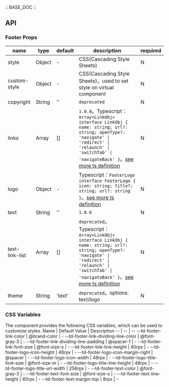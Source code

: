 :: BASE_DOC ::

## API

### Footer Props

name | type | default | description | required
-- | -- | -- | -- | --
style | Object | - | CSS(Cascading Style Sheets) | N
custom-style | Object | - | CSS(Cascading Style Sheets)，used to set style on virtual component | N
copyright | String | '' | `deprecated` | N
links | Array | [] | `1.0.0`。Typescript：`Array<LinkObj>` `interface LinkObj { name: string; url?: string; openType?: 'navigate' \| 'redirect' \| 'relaunch' \| 'switchTab' \| 'navigateBack' }`。[see more ts definition](https://github.com/Tencent/tdesign-miniprogram/tree/develop/src/footer/type.ts) | N
logo | Object | - | Typescript：`FooterLogo` `interface FooterLogo { icon: string; title?: string; url?: string }`。[see more ts definition](https://github.com/Tencent/tdesign-miniprogram/tree/develop/src/footer/type.ts) | N
text | String | '' | `1.0.0` | N
text-link-list | Array | [] | `deprecated`。Typescript：`Array<LinkObj>` `interface LinkObj { name: string; url?: string; openType?: 'navigate' \| 'redirect' \| 'relaunch' \| 'switchTab' \| 'navigateBack' }`。[see more ts definition](https://github.com/Tencent/tdesign-miniprogram/tree/develop/src/footer/type.ts) | N
theme | String | 'text' | `deprecated`。options: text/logo | N

### CSS Variables

The component provides the following CSS variables, which can be used to customize styles.
Name | Default Value | Description 
-- | -- | --
--td-footer-link-color | @brand-color | - 
--td-footer-link-dividing-line-color | @font-gray-3 | - 
--td-footer-link-dividing-line-padding | @spacer-1 | - 
--td-footer-link-font-size | @font-size-s | - 
--td-footer-link-line-height | 40rpx | - 
--td-footer-logo-icon-height | 48rpx | - 
--td-footer-logo-icon-margin-right | @spacer | - 
--td-footer-logo-icon-width | 48rpx | - 
--td-footer-logo-title-font-size | @font-size-m | - 
--td-footer-logo-title-line-height | 48rpx | - 
--td-footer-logo-title-url-width | 256rpx | - 
--td-footer-text-color | @font-gray-3 | - 
--td-footer-text-font-size | @font-size-s | - 
--td-footer-text-line-height | 40rpx | - 
--td-footer-text-margin-top | 8rpx | -